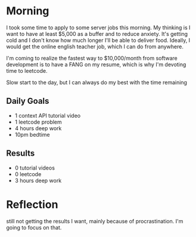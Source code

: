 # Morning
I took some time to apply to some server jobs this morning. My thinking is I want to have at least $5,000 as a buffer and to reduce anxiety. It's getting cold and I don't know how much longer I'll be able to deliver food. Ideally, I would get the online english teacher job, which I can do from anywhere.

I'm coming to realize the fastest way to $10,000/month from software development is to have a FANG on my resume, which is why I'm devoting time to leetcode. 

Slow start to the day, but I can always do my best with the time remaining 

## Daily Goals
- 1 context API tutorial video
- 1 leetcode problem
- 4 hours deep work
- 10pm bedtime  

## Results
- 0 tutorial videos
- 0 leetcode
- 3 hours deep work

# Reflection
still not getting the results I want, mainly because of procrastination. I'm going to focus on that.
